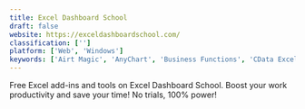 ```yaml
---
title: Excel Dashboard School
draft: false 
website: https://exceldashboardschool.com/
classification: ['']
platform: ['Web', 'Windows']
keywords: ['Airt Magic', 'AnyChart', 'Business Functions', 'CData Excel Add-Ins', 'Devart Excel Add-ins', 'Essential Excel Add-In', 'Kutools for Excel', 'Mekko Graphics', 'My Excel Tools Add-ins Collection', 'OrgBusiness Gantt Chart', 'OrgWeaver', 'Peltier Tech Marimekko Chart Utility', 'PlusX Excel Add-In', 'Quick Dashboard Charts for Excel', 'The Excel Utilities', 'Zebra BI', 'jqPlot', 'think-cell chart']
---
```

Free Excel add-ins and tools on Excel Dashboard School. Boost your work productivity and save your time! No trials, 100% power!
